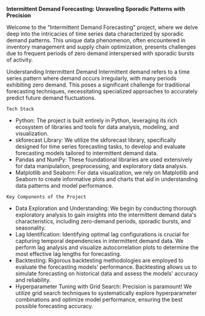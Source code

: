 **Intermittent Demand Forecasting: Unraveling Sporadic Patterns with Precision**

Welcome to the "Intermittent Demand Forecasting" project, where we delve deep into the intricacies of time series data characterized by sporadic demand patterns. This unique data phenomenon, often encountered in inventory management and supply chain optimization, presents challenges due to frequent periods of zero demand interspersed with sporadic bursts of activity.

Understanding Intermittent Demand
Intermittent demand refers to a time series pattern where demand occurs irregularly, with many periods exhibiting zero demand. This poses a significant challenge for traditional forecasting techniques, necessitating specialized approaches to accurately predict future demand fluctuations.

`Tech Stack`

* Python: The project is built entirely in Python, leveraging its rich ecosystem of libraries and tools for data analysis, modeling, and visualization.
* skforecast Library: We utilize the skforecast library, specifically designed for time series forecasting tasks, to develop and evaluate forecasting models tailored to intermittent demand data.
* Pandas and NumPy: These foundational libraries are used extensively for data manipulation, preprocessing, and exploratory data analysis.
* Matplotlib and Seaborn: For data visualization, we rely on Matplotlib and Seaborn to create informative plots and charts that aid in understanding data patterns and model performance.
  
  

`Key Components of the Project`

* Data Exploration and Understanding: We begin by conducting thorough exploratory analysis to gain insights into the intermittent demand data's characteristics, including zero-demand periods, sporadic bursts, and seasonality.
* Lag Identification: Identifying optimal lag configurations is crucial for capturing temporal dependencies in intermittent demand data. We perform lag analysis and visualize autocorrelation plots to determine the most effective lag lengths for forecasting.
* Backtesting: Rigorous backtesting methodologies are employed to evaluate the forecasting models' performance. Backtesting allows us to simulate forecasting on historical data and assess the models' accuracy and reliability.
* Hyperparameter Tuning with Grid Search: Precision is paramount! We utilize grid search techniques to systematically explore hyperparameter combinations and optimize model performance, ensuring the best possible forecasting accuracy.







